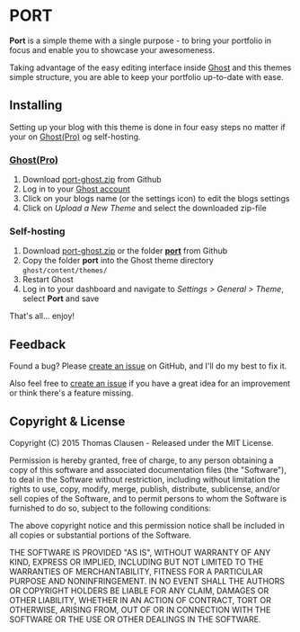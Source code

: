 # PORT

**Port** is a simple theme with a single purpose - to bring your portfolio in focus and enable you to showcase your awesomeness.

Taking advantage of the easy editing interface inside [Ghost](https://ghost.org) and this themes simple structure, you are able to keep your portfolio up-to-date with ease.

## Installing

Setting up your blog with this theme is done in four easy steps no matter if your on [Ghost(Pro)](https://ghost.org/pricing/) og self-hosting.

### [Ghost(Pro)](https://ghost.org/pricing/)
1. Download [port-ghost.zip](https://github.com/thomasclausen/port-ghost/blob/master/port-ghost.zip?raw=true) from Github
2. Log in to your [Ghost account](https://ghost.org/login/)
3. Click on your blogs name (or the settings icon) to edit the blogs settings
4. Click on *Upload a New Theme* and select the downloaded zip-file

### Self-hosting
1. Download [port-ghost.zip](https://github.com/thomasclausen/port-ghost/blob/master/port-ghost.zip?raw=true) or the folder [**port**](https://github.com/thomasclausen/port-ghost/tree/master/port) from Github
2. Copy the folder **port** into the Ghost theme directory `ghost/content/themes/`
3. Restart Ghost
4. Log in to your dashboard and navigate to *Settings > General > Theme*, select **Port** and save

That's all... enjoy!

## Feedback

Found a bug? Please [create an issue](https://github.com/thomasclausen/port-ghost/issues) on GitHub, and I'll do my best to fix it.

Also feel free to [create an issue](https://github.com/thomasclausen/port-ghost/issues) if you have a great idea for an improvement or think there's a feature missing.

## Copyright & License

Copyright (C) 2015 Thomas Clausen - Released under the MIT License.

Permission is hereby granted, free of charge, to any person obtaining a copy of this software and associated documentation files (the "Software"), to deal in the Software without restriction, including without limitation the rights to use, copy, modify, merge, publish, distribute, sublicense, and/or sell copies of the Software, and to permit persons to whom the Software is furnished to do so, subject to the following conditions:

The above copyright notice and this permission notice shall be included in all copies or substantial portions of the Software.

THE SOFTWARE IS PROVIDED "AS IS", WITHOUT WARRANTY OF ANY KIND, EXPRESS OR IMPLIED, INCLUDING BUT NOT LIMITED TO THE WARRANTIES OF MERCHANTABILITY, FITNESS FOR A PARTICULAR PURPOSE AND NONINFRINGEMENT. IN NO EVENT SHALL THE AUTHORS OR COPYRIGHT HOLDERS BE LIABLE FOR ANY CLAIM, DAMAGES OR OTHER LIABILITY, WHETHER IN AN ACTION OF CONTRACT, TORT OR OTHERWISE, ARISING FROM, OUT OF OR IN CONNECTION WITH THE SOFTWARE OR THE USE OR OTHER DEALINGS IN THE SOFTWARE.
